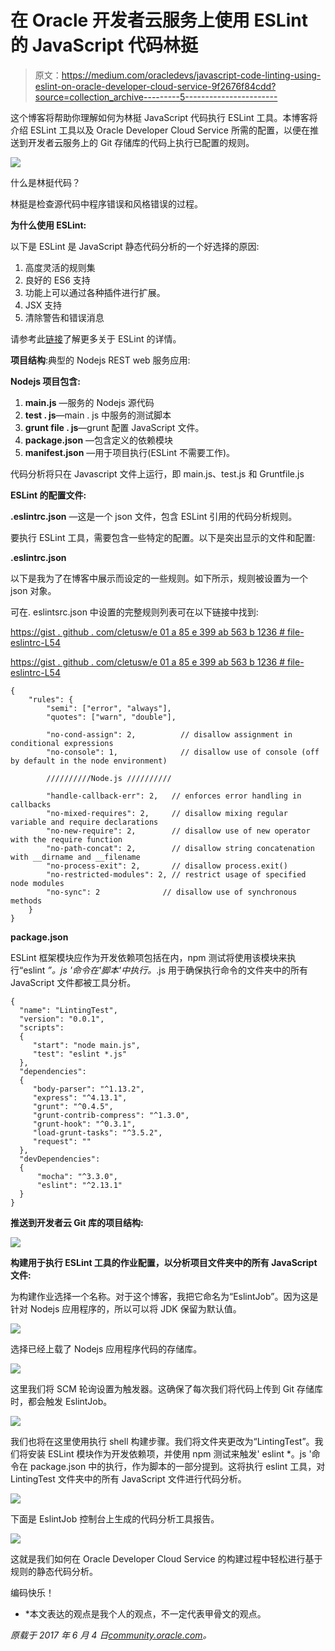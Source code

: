 # 在 Oracle 开发者云服务上使用 ESLint 的 JavaScript 代码林挺

> 原文：<https://medium.com/oracledevs/javascript-code-linting-using-eslint-on-oracle-developer-cloud-service-9f2676f84cdd?source=collection_archive---------5----------------------->

这个博客将帮助你理解如何为林挺 JavaScript 代码执行 ESLint 工具。本博客将介绍 ESLint 工具以及 Oracle Developer Cloud Service 所需的配置，以便在推送到开发者云服务上的 Git 存储库的代码上执行已配置的规则。

![](img/cc3b38ea2f9da5eec49bdf5918622d62.png)

什么是林挺代码？

林挺是检查源代码中程序错误和风格错误的过程。

**为什么使用 ESLint:**

以下是 ESLint 是 JavaScript 静态代码分析的一个好选择的原因:

1.  高度灵活的规则集
2.  良好的 ES6 支持
3.  功能上可以通过各种插件进行扩展。
4.  JSX 支持
5.  清除警告和错误消息

请参考此[链接](http://eslint.org/)了解更多关于 ESLint 的详情。

**项目结构**:典型的 Nodejs REST web 服务应用:

**Nodejs 项目包含:**

1.  **main.js** —服务的 Nodejs 源代码
2.  **test . js**—main . js 中服务的测试脚本
3.  **grunt file . js**—grunt 配置 JavaScript 文件。
4.  **package.json** —包含定义的依赖模块
5.  **manifest.json** —用于项目执行(ESLint 不需要工作)。

代码分析将只在 Javascript 文件上运行，即 main.js、test.js 和 Gruntfile.js

**ESLint 的配置文件:**

**.eslintrc.json** —这是一个 json 文件，包含 ESLint 引用的代码分析规则。

要执行 ESLint 工具，需要包含一些特定的配置。以下是突出显示的文件和配置:

**.eslintrc.json**

以下是我为了在博客中展示而设定的一些规则。如下所示，规则被设置为一个 json 对象。

可在. eslintsrc.json 中设置的完整规则列表可在以下链接中找到:

[https://gist . github . com/cletusw/e 01 a 85 e 399 ab 563 b 1236 # file-eslintrc-L54](https://gist.github.com/cletusw/e01a85e399ab563b1236#file-eslintrc-L54)

[https://gist . github . com/cletusw/e 01 a 85 e 399 ab 563 b 1236 # file-eslintrc-L54](https://gist.github.com/cletusw/e01a85e399ab563b1236#file-eslintrc-L54)

```
{
    "rules": {
        "semi": ["error", "always"],
        "quotes": ["warn", "double"],

        "no-cond-assign": 2,          // disallow assignment in conditional expressions
        "no-console": 1,              // disallow use of console (off by default in the node environment)

        //////////Node.js //////////

        "handle-callback-err": 2,   // enforces error handling in callbacks
        "no-mixed-requires": 2,     // disallow mixing regular variable and require declarations
        "no-new-require": 2,        // disallow use of new operator with the require function
        "no-path-concat": 2,        // disallow string concatenation with __dirname and __filename
        "no-process-exit": 2,       // disallow process.exit()
        "no-restricted-modules": 2, // restrict usage of specified node modules
        "no-sync": 2              // disallow use of synchronous methods
    }
}
```

**package.json**

ESLint 框架模块应作为开发依赖项包括在内，npm 测试将使用该模块来执行“eslint *”。js '命令在'脚本'中执行。*.js 用于确保执行命令的文件夹中的所有 JavaScript 文件都被工具分析。

```
{   
  "name": "LintingTest",   
  "version": "0.0.1",   
  "scripts": 
  {     
     "start": "node main.js",     
     "test": "eslint *.js"   
  },   
  "dependencies": 
  {     
     "body-parser": "^1.13.2",
     "express": "^4.13.1",
     "grunt": "^0.4.5",
     "grunt-contrib-compress": "^1.3.0",
     "grunt-hook": "^0.3.1",
     "load-grunt-tasks": "^3.5.2",
     "request": ""
  },
  "devDependencies": 
  {     
      "mocha": "^3.3.0",     
      "eslint": "^2.13.1"
  }
}
```

**推送到开发者云 Git 库的项目结构:**

![](img/1847995eb7557d332309fbe5313f7090.png)

**构建用于执行 ESLint 工具的作业配置，以分析项目文件夹中的所有 JavaScript 文件:**

为构建作业选择一个名称。对于这个博客，我把它命名为“EslintJob”。因为这是针对 Nodejs 应用程序的，所以可以将 JDK 保留为默认值。

![](img/72b13efc05f25b5adaa2fbb251dba7d8.png)

选择已经上载了 Nodejs 应用程序代码的存储库。

![](img/e09982126903b82da121dad3c19656f1.png)

这里我们将 SCM 轮询设置为触发器。这确保了每次我们将代码上传到 Git 存储库时，都会触发 EslintJob。

![](img/5b682ccca17954232c565d2113f203d1.png)

我们也将在这里使用执行 shell 构建步骤。我们将文件夹更改为“LintingTest”。我们将安装 ESLint 模块作为开发依赖项，并使用 npm 测试来触发' eslint *。js '命令在 package.json 中的执行，作为脚本的一部分提到。这将执行 eslint 工具，对 LintingTest 文件夹中的所有 JavaScript 文件进行代码分析。

![](img/ea2a70c77eb990ad48d2bb1162d24152.png)

下面是 EslintJob 控制台上生成的代码分析工具报告。

![](img/9ae307d82a6f4c975427ccb4c2705117.png)

这就是我们如何在 Oracle Developer Cloud Service 的构建过程中轻松进行基于规则的静态代码分析。

编码快乐！

* *本文表达的观点是我个人的观点，不一定代表甲骨文的观点。

*原载于 2017 年 6 月 4 日*[*community.oracle.com*](https://community.oracle.com/community/oracle-cloud/platform/developer/blog/2017/06/04/javascript-code-linting-using-eslint-on-oracle-developer-cloud-service)*。*